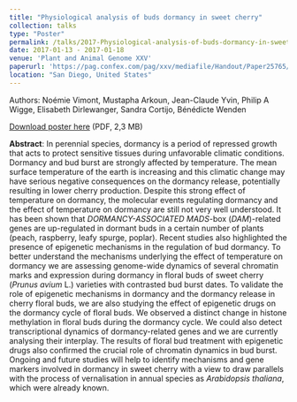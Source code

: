 ```yaml
---
title: "Physiological analysis of buds dormancy in sweet cherry"
collection: talks
type: "Poster"
permalink: /talks/2017-Physiological-analysis-of-buds-dormancy-in-sweet-cherry
date: 2017-01-13 - 2017-01-18
venue: 'Plant and Animal Genome XXV'
paperurl: 'https://pag.confex.com/pag/xxv/mediafile/Handout/Paper25765/Poster_PAG%202017_Vimont.pdf'
location: "San Diego, United States"
---
```

Authors: Noémie Vimont, Mustapha Arkoun, Jean-Claude Yvin, Philip A Wigge, Elisabeth Dirlewanger, Sandra Cortijo, Bénédicte Wenden

<i class="ai ai-open-access"></i> [Download poster here](https://pag.confex.com/pag/xxv/mediafile/Handout/Paper25765/Poster_PAG%202017_Vimont.pdf) (PDF, 2,3 MB)


**Abstract**: In perennial species, dormancy is a period of repressed growth that acts to protect sensitive tissues during unfavorable climatic conditions. Dormancy and bud burst are strongly affected by temperature. The mean surface temperature of the earth is increasing and this climatic change may have serious negative consequences on the dormancy release, potentially resulting in lower cherry production. Despite this strong effect of temperature on dormancy, the molecular events regulating dormancy and the effect of temperature on dormancy are still not very well understood. It has been shown that <i>DORMANCY-ASSOCIATED MADS</i>-box (<i>DAM</i>)-related genes are up-regulated in dormant buds in a certain number of plants (peach, raspberry, leafy spurge, poplar). Recent studies also highlighted the presence of epigenetic mechanisms in the regulation of bud dormancy. To better understand the mechanisms underlying the effect of temperature on dormancy we are assessing genome-wide dynamics of several chromatin marks and expression during dormancy in floral buds of sweet cherry (<i>Prunus avium</i> L.) varieties with contrasted bud burst dates. To validate the role of epigenetic mechanisms in dormancy and the dormancy release in cherry floral buds, we are also studying the effect of epigenetic drugs on the dormancy cycle of floral buds. We observed a distinct change in histone methylation in floral buds during the dormancy cycle. We could also detect transcriptional dynamics of dormancy-related genes and we are currently analysing their interplay. The results of floral bud treatment with epigenetic drugs also confirmed the crucial role of chromatin dynamics in bud burst. Ongoing and future studies will help to identify mechanisms and gene markers involved in dormancy in sweet cherry with a view to draw parallels with the process of vernalisation in annual species as <i>Arabidopsis thaliana</i>, which were already known.
